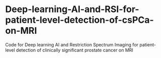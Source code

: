 # Deep-learning-AI-and-RSI-for-patient-level-detection-of-csPCa-on-MRI
Code for Deep learning AI and Restriction Spectrum Imaging for patient-level detection of clinically significant prostate cancer on MRI
